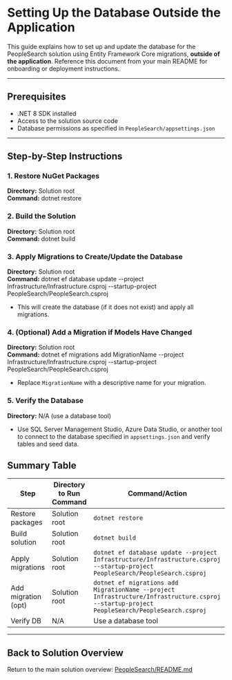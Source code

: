 # Setting Up the Database Outside the Application

This guide explains how to set up and update the database for the PeopleSearch solution using Entity Framework Core migrations, **outside of the application**. Reference this document from your main README for onboarding or deployment instructions.

---

## Prerequisites

- .NET 8 SDK installed
- Access to the solution source code
- Database permissions as specified in `PeopleSearch/appsettings.json`

---

## Step-by-Step Instructions

### 1. Restore NuGet Packages
**Directory:** Solution root  
**Command:** dotnet restore

### 2. Build the Solution
**Directory:** Solution root  
**Command:** dotnet build

### 3. Apply Migrations to Create/Update the Database
**Directory:** Solution root  
**Command:**  dotnet ef database update --project Infrastructure/Infrastructure.csproj --startup-project PeopleSearch/PeopleSearch.csproj


- This will create the database (if it does not exist) and apply all migrations.

### 4. (Optional) Add a Migration if Models Have Changed
**Directory:** Solution root  
**Command:**  dotnet ef migrations add MigrationName --project Infrastructure/Infrastructure.csproj --startup-project PeopleSearch/PeopleSearch.csproj

- Replace `MigrationName` with a descriptive name for your migration.

### 5. Verify the Database
**Directory:** N/A (use a database tool)  
- Use SQL Server Management Studio, Azure Data Studio, or another tool to connect to the database specified in `appsettings.json` and verify tables and seed data.

## Summary Table

| Step                | Directory to Run Command | Command/Action                                                                 |
|---------------------|-------------------------|-------------------------------------------------------------------------------|
| Restore packages    | Solution root           | `dotnet restore`                                                              |
| Build solution      | Solution root           | `dotnet build`                                                                |
| Apply migrations    | Solution root           | `dotnet ef database update --project Infrastructure/Infrastructure.csproj --startup-project PeopleSearch/PeopleSearch.csproj` |
| Add migration (opt) | Solution root           | `dotnet ef migrations add MigrationName --project Infrastructure/Infrastructure.csproj --startup-project PeopleSearch/PeopleSearch.csproj` |
| Verify DB           | N/A                     | Use a database tool                                                           |

---

## Back to Solution Overview

Return to the main solution overview: [PeopleSearch/README.md](../README.md)
